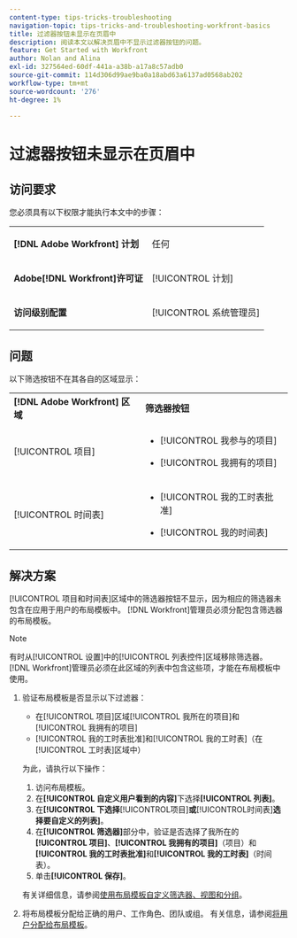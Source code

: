 ```yaml
---
content-type: tips-tricks-troubleshooting
navigation-topic: tips-tricks-and-troubleshooting-workfront-basics
title: 过滤器按钮未显示在页眉中
description: 阅读本文以解决页眉中不显示过滤器按钮的问题。
feature: Get Started with Workfront
author: Nolan and Alina
exl-id: 327564ed-60df-441a-a38b-a17a8c57adb0
source-git-commit: 114d306d99ae9ba0a18abd63a6137ad0568ab202
workflow-type: tm+mt
source-wordcount: '276'
ht-degree: 1%

---
```


# 过滤器按钮未显示在页眉中

## 访问要求

您必须具有以下权限才能执行本文中的步骤：

<table style="table-layout:auto"> 
 <col> 
 <col> 
 <tbody> 
  <tr> 
   <td role="rowheader"><strong>[!DNL Adobe Workfront] 计划</strong></td> 
   <td> <p>任何</p> </td> 
  </tr> 
  <tr> 
   <td role="rowheader"><strong>Adobe[!DNL Workfront]许可证</strong></td> 
   <td> <p>[!UICONTROL 计划] </p> </td> 
  </tr> 
  <tr> 
   <td role="rowheader"><strong>访问级别配置</strong></td> 
   <td> <p>[!UICONTROL 系统管理员]</p> </td> 
  </tr> 
 </tbody> 
</table>

## 问题

以下筛选按钮不在其各自的区域显示：

<table style="table-layout:auto"> 
 <col> 
 <col> 
 <tbody> 
  <tr> 
   <td><strong>[!DNL Adobe Workfront] 区域</strong></td> 
   <td><strong>筛选器按钮</strong></td> 
  </tr> 
  <tr> 
   <td> <p>[!UICONTROL 项目] </p> </td> 
   <td> 
    <ul> 
     <li> <p>[!UICONTROL 我参与的项目]</p> </li> 
     <li> <p>[!UICONTROL 我拥有的项目]</p> </li> 
    </ul> </td> 
  </tr> 
  <tr> 
   <td><span>[!UICONTROL 时间表]</span> </td> 
   <td> 
    <ul> 
     <li> <p><span>[!UICONTROL 我的工时表批准]</span> </p> </li> 
     <li> <p><span>[!UICONTROL 我的时间表]</span> </p> </li> 
    </ul> </td> 
  </tr> 
 </tbody> 
</table>

## 解决方案

[!UICONTROL 项目和时间表]区域中的筛选器按钮不显示，因为相应的筛选器未包含在应用于用户的布局模板中。 [!DNL Workfront]管理员必须分配包含筛选器的布局模板。

>[!NOTE]
>
>有时从[!UICONTROL 设置]中的[!UICONTROL 列表控件]区域移除筛选器。 [!DNL Workfront]管理员必须在此区域的列表中包含这些项，才能在布局模板中使用。

1. 验证布局模板是否显示以下过滤器：

   * 在[!UICONTROL 项目]区域[!UICONTROL 我所在的项目]和[!UICONTROL 我拥有的项目]
   * [!UICONTROL 我的工时表批准]和[!UICONTROL 我的工时表]（在[!UICONTROL 工时表]区域中）

   为此，请执行以下操作：

   1. 访问布局模板。
   1. 在&#x200B;**[!UICONTROL 自定义用户看到的内容]**&#x200B;下选择&#x200B;**[!UICONTROL 列表]**。
   1. 在&#x200B;**[!UICONTROL 下选择**&#x200B;[!UICONTROL &#x200B;项目&#x200B;]&#x200B;**或**&#x200B;[!UICONTROL &#x200B;时间表&#x200B;]&#x200B;**选择要自定义的列表]**。
   1. 在&#x200B;**[!UICONTROL 筛选器]**&#x200B;部分中，验证是否选择了我所在的&#x200B;**[!UICONTROL 项目]**、**[!UICONTROL 我拥有的项目]**（项目）和&#x200B;**[!UICONTROL 我的工时表批准]**&#x200B;和&#x200B;**[!UICONTROL 我的工时表]**（时间表）。
   1. 单击&#x200B;**[!UICONTROL 保存]**。

   有关详细信息，请参阅[使用布局模板自定义筛选器、视图和分组](../../administration-and-setup/customize-workfront/use-layout-templates/customize-fvg-list-controls-layout-template.md)。

1. 将布局模板分配给正确的用户、工作角色、团队或组。 有关信息，请参阅[将用户分配给布局模板](../../administration-and-setup/customize-workfront/use-layout-templates/assign-users-to-layout-template.md)。
